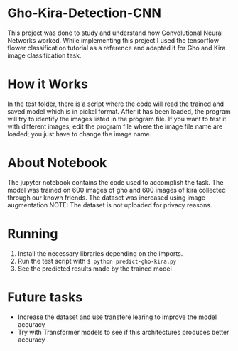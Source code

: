 # Gho-Kira-Detection-CNN
This project was done to study and understand how Convolutional Neural Networks worked.
While implementing this project I used the tensorflow flower classification tutorial as a reference and adapted it for Gho and Kira image classification task.

# How it Works
In the test folder, there is a script where the code will read the trained and saved model which is in pickel format. After it has been loaded, the program will try to identify the images listed in the program file.
If you want to test it with different images, edit the program file where the image file name are loaded; you just have to change the image name.

# About Notebook
The jupyter notebook contains the code used to accomplish the task.
The model was trained on 600 images of gho and 600 images of kira collected through our known friends.
The dataset was increased using image augmentation
NOTE: The dataset is not uploaded for privacy reasons.

# Running
1. Install the necessary libraries depending on the imports.
2. Run the test script with `$ python predict-gho-kira.py`
3. See the predicted results made by the trained model

# Future tasks
- Increase the dataset and use transfere learing to improve the model accuracy
- Try with Transformer models to see if this architectures produces better accuracy

